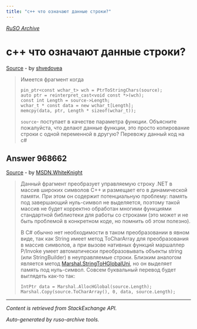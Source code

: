 ```yaml
---
title: "c++ что означают данные строки?"
---
```

<p><i><a href="https://github.com/MSDN-WhiteKnight/ruso-archive/">RuSO Archive</a></i></p>
<h1>c++ что означают данные строки?</h1>
<p><a href="https://ru.stackoverflow.com/questions/968172/c-%d1%87%d1%82%d0%be-%d0%be%d0%b7%d0%bd%d0%b0%d1%87%d0%b0%d1%8e%d1%82-%d0%b4%d0%b0%d0%bd%d0%bd%d1%8b%d0%b5-%d1%81%d1%82%d1%80%d0%be%d0%ba%d0%b8">Source</a> - by <a href="https://ru.stackoverflow.com/users/332560/shvedovea">shvedovea</a></p>
<blockquote>
<p>Имеется фрагмент когда</p>

<pre><code>pin_ptr&lt;const wchar_t&gt; wch = PtrToStringChars(source);
auto ptr = reinterpret_cast&lt;void const *&gt;(wch);
const int Length = source-&gt;Length;
wchar_t * const data = new wchar_t[Length];
memcpy(data, ptr, Length * sizeof(wchar_t));
</code></pre>

<p><code>source</code>- поступает в качестве параметра функции.
Объясните пожалуйста,  что делают данные функции, это просто копирование строки с одной переменной в другую? Перевожу данный код на c# </p>

</blockquote>
<h2>Answer 968662</h2>
<p><a href="https://ru.stackoverflow.com/a/968662/">Source</a> - by <a href="https://ru.stackoverflow.com/users/240512/msdn-whiteknight">MSDN.WhiteKnight</a></p>
<blockquote>
<p>Данный фрагмент преобразует управляемую строку .NET в массив широких символов С++ и размещает его в динамической памяти. При этом он содержит потенциальную проблему: память под завершающий нуль-символ не выделяется, поэтому такой массив не будет корректно обработан многими функциями стандартной библиотеки для работы со строками (это может и не быть проблемой в конкретном коде, но помнить об этом полезно).</p>

<p>В C# обычно нет необходимости в таком преобразовании в явном виде, так как String имеет метод ToCharArray для преобразования в массив символов, а при вызове нативных функций маршаллер P/Invoke умеет автоматически преобразовывать объекты string (или StringBuilder) в неуправляемые строки. Близким аналогом является метод <a href="https://docs.microsoft.com/ru-ru/dotnet/api/system.runtime.interopservices.marshal.stringtohglobaluni?view=netframework-4.7.2" rel="nofollow noreferrer">Marshal.StringToHGlobalUni</a>, но он выделяет память под нуль-символ. Совсем буквальный перевод будет выглядеть как-то так:</p>

<pre><code>IntPtr data = Marshal.AllocHGlobal(source.Length);
Marshal.Copy(source.ToCharArray(), 0, data, source.Length);
</code></pre>

</blockquote>
<hr/>
<p><i>Content is retrieved from StackExchange API. </i></p>
<p><i>Auto-generated by ruso-archive tools. </i></p>

